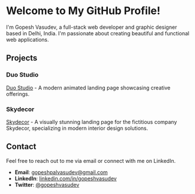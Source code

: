 # Welcome to My GitHub Profile!

I'm Gopesh Vasudev, a full-stack web developer and graphic designer based in Delhi, India. I'm passionate about creating beautiful and functional web applications.

## Projects

### Duo Studio
[Duo Studio](https://gopeshvasudev.github.io/duostudio/) - A modern animated landing page showcasing creative offerings.

### Skydecor
[Skydecor](https://skydecor.vercel.app/) - A visually stunning landing page for the fictitious company Skydecor, specializing in modern interior design solutions.

## Contact

Feel free to reach out to me via email or connect with me on LinkedIn.

- **Email**: gopeshpalvasudev@gmail.com
- **LinkedIn**: [linkedin.com/in/gopeshvasudev](https://www.linkedin.com/in/gopeshvasudev/)
- **Twitter**: [@gopeshvasudev](https://twitter.com/gopeshvasudev)
